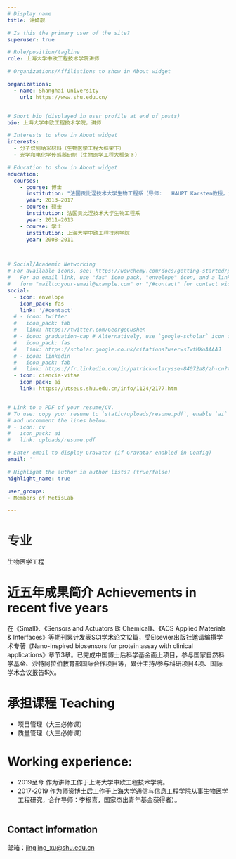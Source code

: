 ```yaml
---
# Display name
title: 许婧靓

# Is this the primary user of the site?
superuser: true

# Role/position/tagline
role: 上海大学中欧工程技术学院讲师

# Organizations/Affiliations to show in About widget

organizations:
  - name: Shanghai University
    url: https://www.shu.edu.cn/


# Short bio (displayed in user profile at end of posts)
bio: 上海大学中欧工程技术学院，讲师

# Interests to show in About widget
interests:
  - 分子识别纳米材料（生物医学工程大框架下）
  - 光学和电化学传感器研制（生物医学工程大框架下）

# Education to show in About widget
education:
  courses:
    - course: 博士
      institution: "法国贡比涅技术大学生物工程系（导师:   HAUPT Karsten教授，法兰西大学研究院院士）"
      year: 2013–2017
    - course: 硕士
      institution: 法国贡比涅技术大学生物工程系
      year: 2011–2013
    - course: 学士
      institution: 上海大学中欧工程技术学院
      year: 2008–2011



# Social/Academic Networking
# For available icons, see: https://wowchemy.com/docs/getting-started/page-builder/#icons
#   For an email link, use "fas" icon pack, "envelope" icon, and a link in the
#   form "mailto:your-email@example.com" or "/#contact" for contact widget.
social:
  - icon: envelope
    icon_pack: fas
    link: '/#contact'
  # - icon: twitter
  #   icon_pack: fab
  #   link: https://twitter.com/GeorgeCushen
  # - icon: graduation-cap # Alternatively, use `google-scholar` icon from `ai` icon pack
  #   icon_pack: fas
  #   link: https://scholar.google.co.uk/citations?user=sIwtMXoAAAAJ
  # - icon: linkedin
  #   icon_pack: fab
  #   link: https://fr.linkedin.com/in/patrick-clarysse-84072a8/zh-cn?trk=people-guest_people_search-card
  - icon: ciencia-vitae
    icon_pack: ai
    link: https://utseus.shu.edu.cn/info/1124/2177.htm


# Link to a PDF of your resume/CV.
# To use: copy your resume to `static/uploads/resume.pdf`, enable `ai` icons in `params.toml`,
# and uncomment the lines below.
# - icon: cv
#   icon_pack: ai
#   link: uploads/resume.pdf

# Enter email to display Gravatar (if Gravatar enabled in Config)
email: ''

# Highlight the author in author lists? (true/false)
highlight_name: true

user_groups:
- Members of MetisLab

---
```


# 专业
生物医学工程

# 近五年成果简介 Achievements in recent five years

在《Small》、《Sensors   and Actuators B: Chemical》、《ACS Applied Materials &   Interfaces》等期刊累计发表SCI学术论文12篇，受Elsevier出版社邀请编撰学术专著《Nano-inspired   biosensors for protein assay with clinical applications》章节3章。已完成中国博士后科学基金面上项目，参与国家自然科学基金、沙特阿拉伯教育部国际合作项目等，累计主持/参与科研项目4项、国际学术会议报告5次。

# 承担课程 Teaching
 
- 项目管理（大三必修课）   
- 质量管理（大三必修课）    

# Working experience:
- 2019至今 作为讲师工作于上海大学中欧工程技术学院。
- 2017-2019 作为师资博士后工作于上海大学通信与信息工程学院从事生物医学工程研究，合作导师：李根喜，国家杰出青年基金获得者）。<br><br>

## Contact information

邮箱：jingjing_xu@shu.edu.cn
